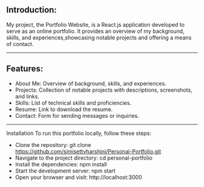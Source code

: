 ## Introduction:

My project, the Portfolio Website, is a React.js application developed to serve as an online portfolio. It provides an overview of my background, skills, and experiences,showcasing notable projects and offering a means of contact.

----------------------------------------------------------------------------------------------------------------------------------------------------------------------
## Features:


 - About Me: Overview of background, skills, and experiences.
 - Projects: Collection of notable projects with descriptions, screenshots, and links.
 - Skills: List of technical skills and proficiencies.
 - Resume: Link to download the resume.
 - Contact: Form for sending messages or inquiries.
-----------------------------------------------------------------------------------------------------------------------------------------------------------------------------------------------------------------------
Installation
To run this portfolio locally, follow these steps:

- Clone the repository: git clone https://github.com/simisettyharshini/Personal-Portfolio.git
- Navigate to the project directory: cd personal-portfolio
- Install the dependencies: npm install
- Start the development server: npm start
- Open your browser and visit: http://localhost:3000

